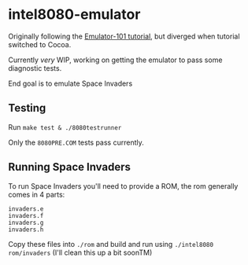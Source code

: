 # intel8080-emulator

Originally following the [Emulator-101 tutorial](http://emulator101.com/), but diverged when tutorial switched to Cocoa.

Currently _very_ WIP, working on getting the emulator to pass some diagnostic tests.

End goal is to emulate Space Invaders

## Testing 

Run `make test & ./8080testrunner`

Only the `8080PRE.COM` tests pass currently.

## Running Space Invaders

To run Space Invaders you'll need to provide a ROM, the rom generally comes in 4 parts:

```
invaders.e
invaders.f
invaders.g
invaders.h
```

Copy these files into `./rom` and build and run using `./intel8080 rom/invaders` (I'll clean this up a bit soonTM)
